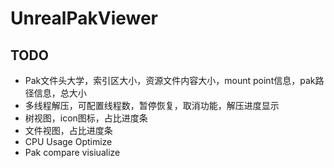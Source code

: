 # UnrealPakViewer ##

## TODO ##

* Pak文件头大学，索引区大小，资源文件内容大小，mount point信息，pak路径信息，总大小
* 多线程解压，可配置线程数，暂停恢复，取消功能，解压进度显示
* 树视图，icon图标，占比进度条
* 文件视图，占比进度条
* CPU Usage Optimize
* Pak compare visiualize